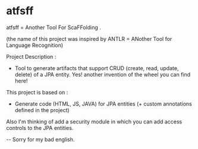 atfsff
======

atfsff = Another Tool For ScaFFolding .

(the name of this project was inspired by ANTLR = ANother Tool for Language Recognition)

Project Description : 

* Tool to generate artifacts that support CRUD (create, read, update, delete) of a JPA entity. 
Yes! another invention of the wheel you can find here!


This project is based on :

* Generate code (HTML, JS, JAVA) for JPA entities  (+ custom annotations defined in the project) 

Also I'm thinking of add a security module in which you can add access controls to the JPA entities. 


--
Sorry for my bad english.